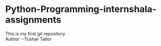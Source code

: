 # Python-Programming-internshala-assignments
This is my first git repository
<br>
Author --Tushar Tailor

